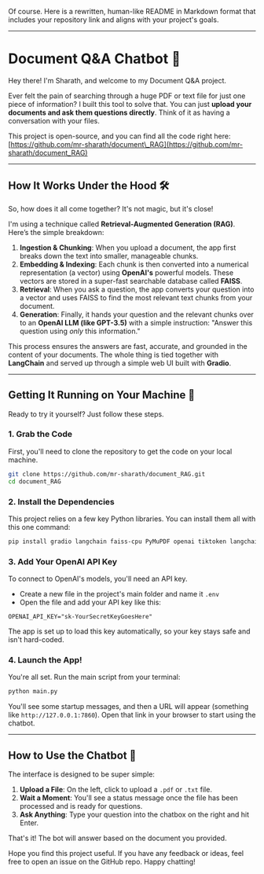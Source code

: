 Of course. Here is a rewritten, human-like README in Markdown format that includes your repository link and aligns with your project's goals.

-----

# Document Q\&A Chatbot 🧠

Hey there\! I'm Sharath, and welcome to my Document Q\&A project.

Ever felt the pain of searching through a huge PDF or text file for just one piece of information? I built this tool to solve that. You can just **upload your documents and ask them questions directly**. Think of it as having a conversation with your files.

This project is open-source, and you can find all the code right here: [https://github.com/mr-sharath/document\_RAG](https://github.com/mr-sharath/document_RAG)

-----

## How It Works Under the Hood 🛠️

So, how does it all come together? It's not magic, but it's close\!

I'm using a technique called **Retrieval-Augmented Generation (RAG)**. Here’s the simple breakdown:

1.  **Ingestion & Chunking**: When you upload a document, the app first breaks down the text into smaller, manageable chunks.
2.  **Embedding & Indexing**: Each chunk is then converted into a numerical representation (a vector) using **OpenAI's** powerful models. These vectors are stored in a super-fast searchable database called **FAISS**.
3.  **Retrieval**: When you ask a question, the app converts your question into a vector and uses FAISS to find the most relevant text chunks from your document.
4.  **Generation**: Finally, it hands your question and the relevant chunks over to an **OpenAI LLM (like GPT-3.5)** with a simple instruction: "Answer this question using *only* this information."

This process ensures the answers are fast, accurate, and grounded in the content of your documents. The whole thing is tied together with **LangChain** and served up through a simple web UI built with **Gradio**.

-----

## Getting It Running on Your Machine 🚀

Ready to try it yourself? Just follow these steps.

### 1\. Grab the Code

First, you'll need to clone the repository to get the code on your local machine.

```bash
git clone https://github.com/mr-sharath/document_RAG.git
cd document_RAG
```

### 2\. Install the Dependencies

This project relies on a few key Python libraries. You can install them all with this one command:

```bash
pip install gradio langchain faiss-cpu PyMuPDF openai tiktoken langchain-openai langchain-community python-dotenv
```

### 3\. Add Your OpenAI API Key

To connect to OpenAI's models, you'll need an API key.

  * Create a new file in the project's main folder and name it `.env`
  * Open the file and add your API key like this:

<!-- end list -->

```
OPENAI_API_KEY="sk-YourSecretKeyGoesHere"
```

The app is set up to load this key automatically, so your key stays safe and isn't hard-coded.

### 4\. Launch the App\!

You're all set. Run the main script from your terminal:

```bash
python main.py
```

You'll see some startup messages, and then a URL will appear (something like `http://127.0.0.1:7860`). Open that link in your browser to start using the chatbot.

-----

## How to Use the Chatbot 💬

The interface is designed to be super simple:

1.  **Upload a File**: On the left, click to upload a `.pdf` or `.txt` file.
2.  **Wait a Moment**: You'll see a status message once the file has been processed and is ready for questions.
3.  **Ask Anything**: Type your question into the chatbox on the right and hit Enter.

That's it\! The bot will answer based on the document you provided.

Hope you find this project useful. If you have any feedback or ideas, feel free to open an issue on the GitHub repo. Happy chatting\!